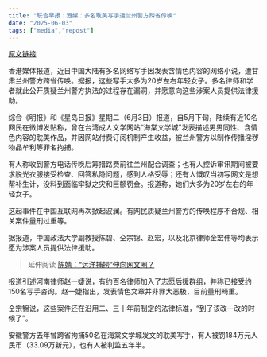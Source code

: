 ```yaml
---
title: "联合早报：港媒：多名耽美写手遭兰州警方跨省传唤" 
date: "2025-06-03"
tags: ["media","repost"] 
---
```


[原文链接](https://www.zaobao.com.sg/realtime/china/story20250603-6549984)

香港媒体报道，近日中国大陆有多名网络写手因发表含情色内容的网络小说，遭甘肃兰州警方跨省传唤。据报，这些写手大多为20岁左右年轻女子。多名律师和学者就此公开质疑兰州警方执法的过程存在漏洞，并愿意向这些涉案人员提供法律援助。

综合《明报》和《星岛日报》星期二（6月3日）报道，自5月下旬，陆续有近10名网民在微博发贴称，曾在台湾成人文学网站“海棠文学城”发表描述男男同性、含情色内容的耽美作品，并因网站付费订阅机制产生收益，被兰州警方以制作传播淫秽物品牟利等罪名拘捕。

有人称收到警方电话传唤后筹措路费前往兰州配合调查；也有人控诉审讯期间被要求脱光衣服接受检查、回答私隐问题，感到人格受辱；还有人慨叹当初写网文是想帮补生计，没料到面临牢狱之灾和巨额罚金。报道称，她们大多为20岁左右的年轻女子。

这起事件在中国互联网再次掀起波澜。有网民质疑兰州警方的传唤程序不合规、相关案件量刑过重等。

据报道，中国政法大学副教授陈碧、仝宗锦、赵宏，以及北京律师金宏伟等均表示愿为涉案人员提供法律援助。

> 延伸阅读 [陈婧：“远洋捕捞”伸向网文圈？](https://www.zaobao.com.sg/news/china/story20241225-5642417)

报道引述河南律师赵一婕说，有约百名律师加入了志愿后援群组，并称已接受约150名写手咨询。赵一婕指出，发表情色文章并非罪大恶极，目前量刑畸重。

仝宗锦说，这些案件还在沿用二、三十年前制定的法律标准，“到了该改一改的时候了”。

安徽警方去年曾跨省拘捕50名在海棠文学城发文的耽美写手，有人被罚184万元人民币（33.09万新元），也有人被判监五年半。
